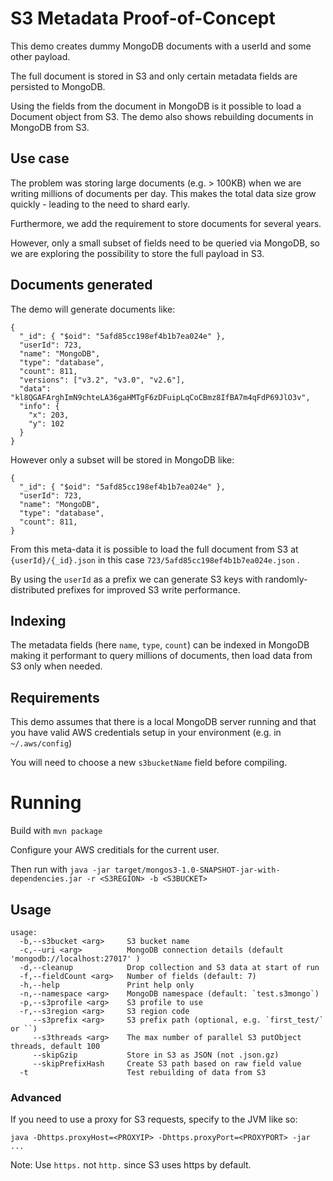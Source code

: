 # S3 Metadata Proof-of-Concept

This demo creates dummy MongoDB documents with a userId and some other payload. 

The full document is stored in S3 and only certain metadata fields are persisted to MongoDB.

Using the fields from the document in MongoDB is it possible to load a Document object from S3.
The demo also shows rebuilding documents in MongoDB from S3.

## Use case

The problem was storing large documents (e.g. > 100KB) when we are writing millions of documents per day. 
This makes the total data size grow quickly - leading to the need to shard early. 

Furthermore, we add the requirement to store documents for several years.

However, only a small subset of fields need to be queried via MongoDB, so we are exploring the possibility to store the full payload in S3.

## Documents generated

The demo will generate documents like:

```
{
  "_id": { "$oid": "5afd85cc198ef4b1b7ea024e" },
  "userId": 723,
  "name": "MongoDB",
  "type": "database",
  "count": 811,
  "versions": ["v3.2", "v3.0", "v2.6"],
  "data": "kl8QGAFArghImN9chteLA36gaHMTgF6zDFuipLqCoCBmz8IfBA7m4qFdP69JlO3v",
  "info": {
    "x": 203,
    "y": 102
  }
}
```

However only a subset will be stored in MongoDB like:


```
{
  "_id": { "$oid": "5afd85cc198ef4b1b7ea024e" },
  "userId": 723,
  "name": "MongoDB",
  "type": "database",
  "count": 811,
}
```

From this meta-data it is possible to load the full document from S3 at `{userId}/{_id}.json` in this case `723/5afd85cc198ef4b1b7ea024e.json` .

By using the `userId` as a prefix we can generate S3 keys with randomly-distributed prefixes for improved S3 write performance.

## Indexing

The metadata fields (here `name`, `type`, `count`) can be indexed in MongoDB making it performant to query millions of documents, then load data from S3 only when needed.

## Requirements

This demo assumes that there is a local MongoDB server running and that you have valid AWS credentials setup in your environment (e.g. in `~/.aws/config`)

You will need to choose a new `s3bucketName` field before compiling. 

# Running

Build with `mvn package`

Configure your AWS creditials for the current user.

Then run with `java -jar target/mongos3-1.0-SNAPSHOT-jar-with-dependencies.jar -r <S3REGION> -b <S3BUCKET>`

## Usage

```
usage: 
  -b,--s3bucket <arg>     S3 bucket name
  -c,--uri <arg>          MongoDB connection details (default 'mongodb://localhost:27017' )
  -d,--cleanup            Drop collection and S3 data at start of run
  -f,--fieldCount <arg>   Number of fields (default: 7)
  -h,--help               Print help only
  -n,--namespace <arg>    MongoDB namespace (default: `test.s3mongo`)
  -p,--s3profile <arg>    S3 profile to use
  -r,--s3region <arg>     S3 region code
     --s3prefix <arg>     S3 prefix path (optional, e.g. `first_test/` or ``)
     --s3threads <arg>    The max number of parallel S3 putObject threads, default 100
     --skipGzip           Store in S3 as JSON (not .json.gz)
     --skipPrefixHash     Create S3 path based on raw field value
  -t                      Test rebuilding of data from S3
```

### Advanced

If you need to use a proxy for S3 requests, specify to the JVM like so:

`java -Dhttps.proxyHost=<PROXYIP> -Dhttps.proxyPort=<PROXYPORT> -jar ...`

Note: Use `https.` not `http.` since S3 uses https by default.
